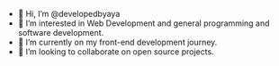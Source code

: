 - 👋 Hi, I’m @developedbyaya
- 👀 I’m interested in Web Development and general programming and software development.  
- 🌱 I’m currently on my front-end development journey. 
- 💞️ I’m looking to collaborate on open source projects. 
